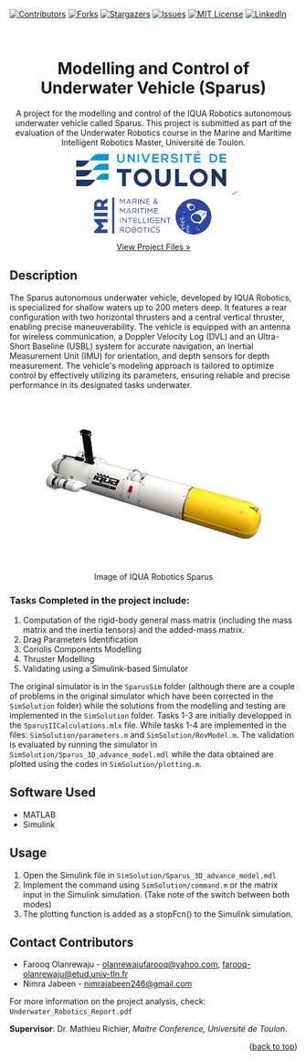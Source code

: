 <a name="readme-top"></a>

[![Contributors][contributors-shield]][contributors-url]
[![Forks][forks-shield]][forks-url]
[![Stargazers][stars-shield]][stars-url]
[![Issues][issues-shield]][issues-url]
[![MIT License][license-shield]][license-url]
[![LinkedIn][linkedin-shield]][linkedin-url]

<!-- PROJECT LOGO -->
<br />
<div align="center">
  <h1 align="center">Modelling and Control of Underwater Vehicle (Sparus)</h1>

  <p align="center">
    A project for the modelling and control of the IQUA Robotics autonomous underwater vehicle called Sparus. This project is submitted as part of the evaluation of the Underwater Robotics course in the Marine and Maritime Intelligent Robotics Master, Université de Toulon.
    <br />
    <a href="https://www.univ-tln.fr/">
      <img src="ReadME/utln-logo.png" alt="University of Toulon Logo" height="80">
    </a>
    .
    <a href="https://www.master-mir.eu/">
      <img src="ReadME/mir-logo.png" alt="MIR Logo" height="80">
    </a>
    <br />
    <a href="https://github.com/olanrewajufarooq/MIRUnderwaterRobotics">View Project Files »</a>
    <br />
  </p>
</div>

## Description

The Sparus autonomous underwater vehicle, developed by IQUA Robotics, is specialized for shallow waters up to 200 meters deep. It features a rear configuration with two horizontal thrusters and a central vertical thruster, enabling precise maneuverability. The vehicle is equipped with an antenna for wireless communication, a Doppler Velocity Log (DVL) and an Ultra-Short Baseline (USBL) system for accurate navigation, an Inertial Measurement Unit (IMU) for orientation, and depth sensors for depth measurement. The vehicle's modeling approach is tailored to optimize control by effectively utilizing its parameters, ensuring reliable and precise performance in its designated tasks underwater.

<p align="center">
  <img src="ReadME/sparus.png" alt="Sparus Image">
  <br />Image of IQUA Robotics Sparus
</p>

### Tasks Completed in the project include:

1. Computation of the rigid-body general mass matrix (including the mass matrix and the inertia tensors) and the added-mass matrix. 
2. Drag Parameters Identification
3. Coriolis Components Modelling
4. Thruster Modelling
5. Validating using a Simulink-based Simulator

The original simulator is in the `SparusSim` folder (although there are a couple of problems in the original simulator which have been corrected in the `SimSolution` folder) while the solutions from the modelling and testing are implemented in the `SimSolution` folder. Tasks 1-3 are initially developped in the `SparusIICalculations.mlx` file. While tasks 1-4 are implemented in the files: `SimSolution/parameters.m` and `SimSolution/RovModel.m`. The validation is evaluated by running the simulator in `SimSolution/Sparus_3D_advance_model.mdl` while the data obtained are plotted using the codes in `SimSolution/plotting.m`.

## Software Used

- MATLAB
- Simulink

## Usage

1. Open the Simulink file in `SimSolution/Sparus_3D_advance_model.mdl`
2. Implement the command using `SimSolution/command.m` or the matrix input in the Simulink simulation. (Take note of the switch between both modes)
3. The plotting function is added as a stopFcn() to the Simulink simulation.


<!-- CONTACT -->
## Contact Contributors

* Farooq Olanrewaju - olanrewajufarooq@yahoo.com, farooq-olanrewaju@etud.univ-tln.fr
* Nimra Jabeen - nimrajabeen246@gmail.com

For more information on the project analysis, check: `Underwater_Robotics_Report.pdf`

<strong>Supervisor</strong>: Dr. Mathieu Richier, <i>Maitre Conference, Université de Toulon</i>.

<p align="right">(<a href="#readme-top">back to top</a>)</p>


<!-- MARKDOWN LINKS & IMAGES -->
<!-- https://www.markdownguide.org/basic-syntax/#reference-style-links -->
[contributors-shield]: https://img.shields.io/github/contributors/olanrewajufarooq/MIRUnderwaterRobotics.svg?style=for-the-badge
[contributors-url]: https://github.com/olanrewajufarooq/MIRUnderwaterRobotics/graphs/contributors
[forks-shield]: https://img.shields.io/github/forks/olanrewajufarooq/MIRUnderwaterRobotics.svg?style=for-the-badge
[forks-url]: https://github.com/olanrewajufarooq/MIRUnderwaterRobotics/network/members
[stars-shield]: https://img.shields.io/github/stars/olanrewajufarooq/MIRUnderwaterRobotics.svg?style=for-the-badge
[stars-url]: https://github.com/olanrewajufarooq/MIRUnderwaterRobotics/stargazers
[issues-shield]: https://img.shields.io/github/issues/olanrewajufarooq/MIRUnderwaterRobotics.svg?style=for-the-badge
[issues-url]: https://github.com/olanrewajufarooq/MIRUnderwaterRobotics/issues
[license-shield]: https://img.shields.io/github/license/olanrewajufarooq/MIRUnderwaterRobotics.svg?style=for-the-badge
[license-url]: https://github.com/olanrewajufarooq/MIRUnderwaterRobotics/blob/main/LICENSE
[linkedin-shield]: https://img.shields.io/badge/-LinkedIn-black.svg?style=for-the-badge&logo=linkedin&colorB=555
[linkedin-url]: https://linkedin.com/in/olanrewajufarooq
